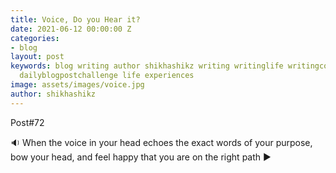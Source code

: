 ```yaml
---
title: Voice, Do you Hear it?
date: 2021-06-12 00:00:00 Z
categories:
- blog
layout: post
keywords: blog writing author shikhashikz writing writinglife writingcommunity dailyblogpost
  dailyblogpostchallenge life experiences
image: assets/images/voice.jpg
author: shikhashikz
---
```


Post#72

🔉 When the voice in your head echoes the exact words of your purpose, bow your head, and feel happy that you are on the right path ▶️

